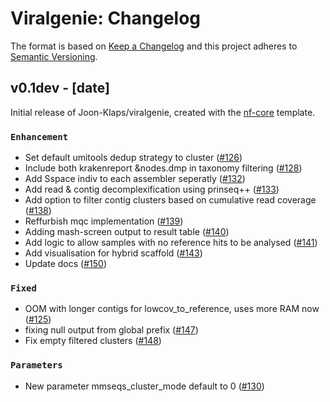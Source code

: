 # Viralgenie: Changelog

The format is based on [Keep a Changelog](https://keepachangelog.com/en/1.0.0/)
and this project adheres to [Semantic Versioning](https://semver.org/spec/v2.0.0.html).

## v0.1dev - [date]

Initial release of Joon-Klaps/viralgenie, created with the [nf-core](https://nf-co.re/) template.

### `Enhancement`

- Set default umitools dedup strategy to cluster ([#126](https://github.com/Joon-Klaps/viralgenie/pull/126))
- Include both krakenreport &nodes.dmp in taxonomy filtering ([#128](https://github.com/Joon-Klaps/viralgenie/pull/128))
- Add Sspace indiv to each assembler seperatly ([#132](https://github.com/Joon-Klaps/viralgenie/pull/132))
- Add read & contig decomplexification using prinseq++  ([#133](https://github.com/Joon-Klaps/viralgenie/pull/133))
- Add option to filter contig clusters based on cumulative read coverage ([#138](https://github.com/Joon-Klaps/viralgenie/pull/138))
- Reffurbish mqc implementation ([#139](https://github.com/Joon-Klaps/viralgenie/pull/139))
- Adding mash-screen output to result table ([#140](https://github.com/Joon-Klaps/viralgenie/pull/140))
- Add logic to allow samples with no reference hits to be analysed ([#141](https://github.com/Joon-Klaps/viralgenie/pull/141))
- Add visualisation for hybrid scaffold ([#143](https://github.com/Joon-Klaps/viralgenie/pull/143))
- Update docs ([#150](https://github.com/Joon-Klaps/viralgenie/pull/150))

### `Fixed`

- OOM with longer contigs for lowcov_to_reference, uses more RAM now ([#125](https://github.com/Joon-Klaps/viralgenie/pull/125))
- fixing null output from global prefix ([#147](https://github.com/Joon-Klaps/viralgenie/pull/147))
- Fix empty filtered clusters ([#148](https://github.com/Joon-Klaps/viralgenie/pull/148))

### `Parameters`
- New parameter mmseqs_cluster_mode default to 0 ([#130](https://github.com/Joon-Klaps/viralgenie/pull/130))
